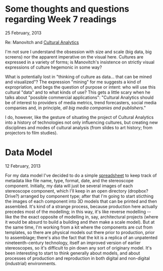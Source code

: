 # Some thoughts and questions regarding Week 7 readings  

25 February, 2013  

Re: Manovitch and [Cultural Analytics](http://www.manovich.net/cultural_analytics.pdf)  

I'm not sure I understand the obsession with size and scale (big data, big screens) nor the apparent imperative on the visual here. Cultures are expressed in a variety of forms; is Manovitch's insistence on strictly visual expressions of culture hegemonic in some way?   

What is potentially lost in "thinking of culture as data... that can be mined and visualized"? The expression "mining" for me suggests a kind of expropriation, and begs the question of purpose or intent: who will use this cultural "data" and to what kinds of use? This gets a little scary when he talks about "possible commercial applications": "Cultural Analytics should be of interest to providers of media metrics, trend forecasters, social media companies and, in principle, *all big media companies and publishers*."     

I do, however, like the gesture of situating the project of Cultural Analytics into a history of technologies not only influencing cultures, but creating new disciplines and modes of cultural analysis (from slides to art history; from projectors to film studies). 

# Data Model

12 February, 2013

For my data model I've decided to do a simple [spreadsheet](https://docs.google.com/spreadsheet/ccc?key=0Ald25Z0nufmWdHUyVUdYVWIzY2VWZUJpdklrT1dFRWc#gid=0) to keep track of metadata like file name, type, format, date, and the stereoscope component. 
Initially, my data will just be several images of each stereoscope component, which I'll keep in an open directory (dropbox? Drive?) arranged by component type; after that I'm going to start sticthing the images of each component into 3D models that can be printed and then assembled.
It's kind of a strange process, because production here actually precedes most of the modelling; in this way, it's like reverse modelling -- like the the exact opposite of modelling in, say, architectural projects (where it would be absurd to build a building and *then* make a scale model).
But at the same time, I'm working from a kit where the components are cut from templates, so there are physical models out there prior to production, prior to assemblage; there's also the fact that the kit is a replica of an unpatented nineteenth-century technology, itself an improved version of earlier stereoscopes, so it's difficult to pin down any sort of originary model.
It's been interesting to start to think generally about models, and about processes of production and reproduction in both digital and non-digital (industrial) environments.
